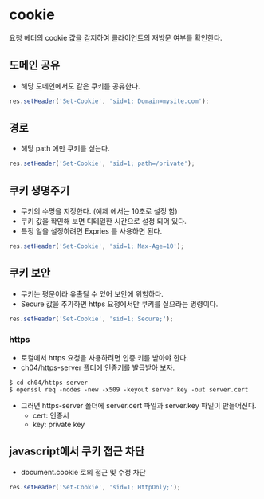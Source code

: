 # cookie

요청 헤더의 cookie 값을 감지하여 클라이언트의 재방문 여부를 확인한다.

## 도메인 공유
- 해당 도메인에서도 같은 쿠키를 공유한다.
```javascript
res.setHeader('Set-Cookie', 'sid=1; Domain=mysite.com');
```

## 경로
- 해당 path 에만 쿠키를 싣는다.
```javascript
res.setHeader('Set-Cookie', 'sid=1; path=/private');
```

## 쿠키 생명주기
- 쿠키의 수명을 지정한다. (예제 에서는 10초로 설정 함)
- 쿠키 값을 확인해 보면 디테일한 시간으로 설정 되어 있다.
- 특정 일을 설정하려면 Expries 를 사용하면 된다.
```javascript
res.setHeader('Set-Cookie', 'sid=1; Max-Age=10');
```

## 쿠키 보안
- 쿠키는 평문이라 유출될 수 있어 보안에 위험하다.
- Secure 값을 추가하면 https 요청에서만 쿠키를 실으라는 명령이다.
```javascript
res.setHeader('Set-Cookie', 'sid=1; Secure;');
```

### https
- 로컬에서 https 요청을 사용하려면 인증 키를 받아야 한다.
- ch04/https-server 폴더에 인증키를 발급받아 보자.
```shell
$ cd ch04/https-server
$ openssl req -nodes -new -x509 -keyout server.key -out server.cert
```
- 그러면 https-server 폴더에 server.cert 파일과 server.key 파일이 만들어진다.
  - cert: 인증서
  - key: private key

## javascript에서 쿠키 접근 차단
- document.cookie 로의 접근 및 수정 차단
```javascript
res.setHeader('Set-Cookie', 'sid=1; HttpOnly;');
```